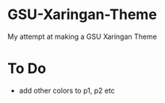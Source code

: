 # GSU-Xaringan-Theme
My attempt at making a GSU Xaringan Theme


# To Do

- add other colors to p1, p2  etc
